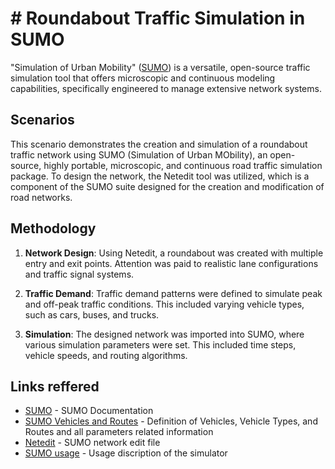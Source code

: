 # # Roundabout Traffic Simulation in SUMO

"Simulation of Urban Mobility" ([SUMO]) is a versatile, open-source traffic simulation tool that offers microscopic and continuous modeling capabilities, specifically engineered to manage extensive network systems.

## Scenarios

This scenario demonstrates the creation and simulation of a roundabout traffic network using SUMO (Simulation of Urban MObility), an open-source, highly portable, microscopic, and continuous road traffic simulation package. To design the network, the Netedit tool was utilized, which is a component of the SUMO suite designed for the creation and modification of road networks.

## Methodology

1. **Network Design**: Using Netedit, a roundabout was created with multiple entry and exit points. Attention was paid to realistic lane configurations and traffic signal systems.

2. **Traffic Demand**: Traffic demand patterns were defined to simulate peak and off-peak traffic conditions. This included varying vehicle types, such as cars, buses, and trucks.

3. **Simulation**: The designed network was imported into SUMO, where various simulation parameters were set. This included time steps, vehicle speeds, and routing algorithms.

## Links reffered
- [SUMO] - SUMO Documentation
- [SUMO Vehicles and Routes] - Definition of Vehicles, Vehicle Types, and Routes and all parameters related information
- [Netedit] - SUMO network edit file
- [SUMO usage] - Usage discription of the simulator




[SUMO]: <https://sumo.dlr.de/docs/index.html>
[SUMO Vehicles and Routes]: <https://sumo.dlr.de/docs/Definition_of_Vehicles%2C_Vehicle_Types%2C_and_Routes.html#junction_model_parameters>
[Netedit]: <https://sumo.dlr.de/docs/Netedit/>
[SUMO usage]: <https://sumo.dlr.de/docs/sumo.html>
[xml2csv]: <https://sumo.dlr.de/docs/Tools/Xml.html>
[Full output xml]: <https://sumo.dlr.de/docs/Simulation/Output/FullOutput.html>
